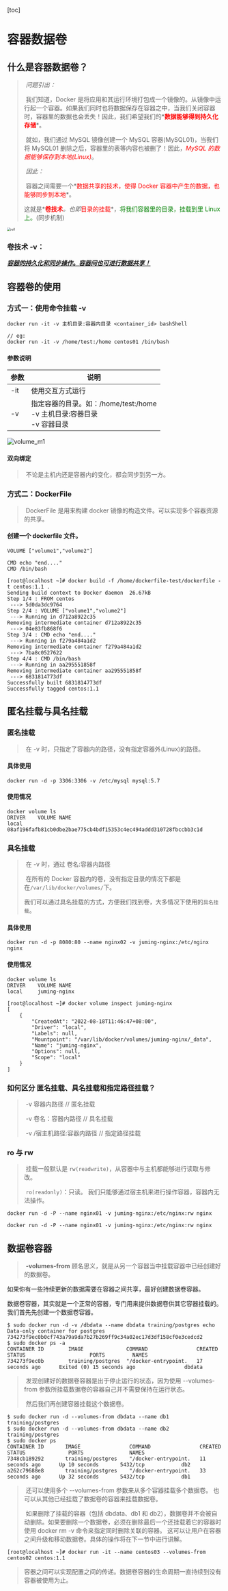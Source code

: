 [toc]

# 容器数据卷

## 什么是容器数据卷？

> ​	*问题引出：*
>
> ​		我们知道，Docker 是将应用和其运行环境打包成一个镜像的。从镜像中运行起一个容器。如果我们同时也将数据保存在容器之中，当我们关闭容器时，容器里的数据也会丢失！因此，我们希望我们的*__<span style="color: red">数据能够得到持久化存储</span>__*。
>
> ​		就如，我们通过 MySQL 镜像创建一个 MySQL 容器(MySQL01)，当我们将 MySQL01 删除之后，容器里的表等内容也被删了！因此，*<span style="color: red">MySQL 的数据能够保存到本地(Linux)</span>*。
>
> ​	*因此：*
>
> ​		容器之间需要一个*<span style="color: red">数据共享的技术，使得 Docker 容器中产生的数据，也能够同步到本地</span>*。
>
> ​		这就是*__<span style="color: red">卷技术</span>__*。也即*<span style="color: red">目录的挂载</span>*，<span style="color: green">将我们容器里的目录，挂载到里 Linux 上。</span>(同步机制)

<img src="img/volume.jpg" alt="roll" style="zoom: 50%;" />

### 卷技术 -v：

**<u>*容器的持久化和同步操作。容器间也可进行数据共享！*</u>**

## 容器卷的使用

### 方式一：使用命令挂载 -v

```shell
docker run -it -v 主机目录:容器内目录 <container_id> bashShell

// eg:
docker run -it -v /home/test:/home centos01 /bin/bash
```

#### 参数说明

| 参数 | 说明                                                         |
| ---- | ------------------------------------------------------------ |
| -it  | 使用交互方式运行                                             |
| -v   | 指定容器的目录。如：/home/test:/home<br />-v 主机目录:容器目录<br />-v 容器目录 |

![volume_m1](img/volume_m1.jpg)

#### 双向绑定

> ​	不论是主机内还是容器内的变化，都会同步到另一方。

### 方式二：DockerFile

> ​	DockerFile 是用来构建 docker 镜像的构造文件。可以实现多个容器资源的共享。

#### 创建一个 dockerfile 文件。

```shell
VOLUME ["volume1","volume2"]

CMD echo "end...."
CMD /bin/bash
```

```shell
[root@localhost ~]# docker build -f /home/dockerfile-test/dockerfile -t centos:1.1 .
Sending build context to Docker daemon  26.67kB
Step 1/4 : FROM centos
 ---> 5d0da3dc9764
Step 2/4 : VOLUME ["volume1","volume2"]
 ---> Running in d712a8922c35
Removing intermediate container d712a8922c35
 ---> 04e83fb868f6
Step 3/4 : CMD echo "end...."
 ---> Running in f279a484a1d2
Removing intermediate container f279a484a1d2
 ---> 7ba8c0527622
Step 4/4 : CMD /bin/bash
 ---> Running in aa295551858f
Removing intermediate container aa295551858f
 ---> 6831814773df
Successfully built 6831814773df
Successfully tagged centos:1.1
```

## 匿名挂载与具名挂载

### 匿名挂载

> ​	在 -v 时，只指定了容器内的路径，没有指定容器外(Linux)的路径。

#### 具体使用

```shell
docker run -d -p 3306:3306 -v /etc/mysql mysql:5.7
```

#### 使用情况

```shell
docker volume ls
DRIVER    VOLUME NAME
local     08af196fafb81cb0dbe2bae775cb4bdf15353c4ec494addd310728fbccbb3c1d
```

### 具名挂载

> ​	在 -v 时，通过 卷名:容器内路径
>
> ​	在所有的 Docker 容器内的卷，没有指定目录的情况下都是在`/var/lib/docker/volumes/`下。
>
> ​	我们可以通过具名挂载的方式，方便我们找到卷，大多情况下使用的`具名挂载`。

#### 具体使用

```shell
docker run -d -p 8080:80 --name nginx02 -v juming-nginx:/etc/nginx nginx
```

#### 使用情况

```shell
docker volume ls
DRIVER    VOLUME NAME
local     juming-nginx

[root@localhost ~]# docker volume inspect juming-nginx
[
    {
        "CreatedAt": "2022-08-18T11:46:47+08:00",
        "Driver": "local",
        "Labels": null,
        "Mountpoint": "/var/lib/docker/volumes/juming-nginx/_data",
        "Name": "juming-nginx",
        "Options": null,
        "Scope": "local"
    }
]

```

### 如何区分 匿名挂载、具名挂载和指定路径挂载？

> ​	-v 容器内路径				// 匿名挂载
>
> ​	-v 卷名：容器内路径		   // 具名挂载
>
> ​	-v /宿主机路径:容器内路径	  // 指定路径挂载

### ro 与 rw

> ​	挂载一般默认是 `rw(readwrite)`，从容器中与主机都能够进行读取与修改。
>
> ​	`ro(readonly)`：只读。
> ​		我们只能够通过宿主机来进行操作容器，容器内无法操作。

```shell
docker run -d -P --name nginx01 -v juming-nginx:/etc/nginx:rw nginx

docker run -d -P --name nginx01 -v juming-nginx:/etc/nginx:rw nginx
```

## 数据卷容器

> ​	**-volumes-from** 顾名思义，就是从另一个容器当中挂载容器中已经创建好的数据卷。

如果你有一些持续更新的数据需要在容器之间共享，最好创建数据卷容器。

数据卷容器，其实就是一个正常的容器，专门用来提供数据卷供其它容器挂载的。我们首先先创建一个数据卷容器。

```shell
$ sudo docker run -d -v /dbdata --name dbdata training/postgres echo Data-only container for postgres
734273f9ec0b0cf743a79a9da7b27b269ff9c34a02ec17d3df158cf0e3cedcd2
$ sudo docker ps -a
CONTAINER ID        IMAGE              COMMAND                CREATED             STATUS                     PORTS         NAMES
734273f9ec0b        training/postgres  "/docker-entrypoint.   17 seconds ago      Exited (0) 15 seconds ago                dbdata
```

> ​	发现创建好的数据卷容器是出于停止运行的状态，因为使用 --volumes-from 参数所挂载数据卷的容器自己并不需要保持在运行状态。
>
> ​	然后我们再创建容器挂载这个数据卷。

```shell
$ sudo docker run -d --volumes-from dbdata --name db1 training/postgres
$ sudo docker run -d --volumes-from dbdata --name db2 training/postgres
$ sudo docker ps
CONTAINER ID       IMAGE                COMMAND                CREATED             STATUS              PORTS               NAMES
7348cb189292       training/postgres    "/docker-entrypoint.   11 seconds ago      Up 10 seconds       5432/tcp            db2
a262c79688e8       training/postgres    "/docker-entrypoint.   33 seconds ago      Up 32 seconds       5432/tcp            db1
```

> ​	还可以使用多个 --volumes-from 参数来从多个容器挂载多个数据卷。 也可以从其他已经挂载了数据卷的容器来挂载数据卷。
>
> ​	如果删除了挂载的容器（包括 dbdata、db1 和 db2），数据卷并不会被自动删除。如果要删除一个数据卷，必须在删除最后一个还挂载着它的容器时使用 docker rm -v 命令来指定同时删除关联的容器。 这可以让用户在容器之间升级和移动数据卷。具体的操作将在下一节中进行讲解。

```shell
[root@localhost ~]# docker run -it --name centos03 --volumes-from centos02 centos:1.1
```

> ​	容器之间可以实现配置之间的传递。数据卷容器的生命周期一直持续到没有容器被使用为止。

